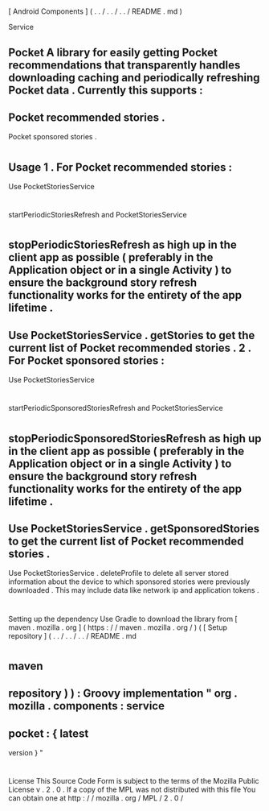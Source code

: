 #
[
Android
Components
]
(
.
.
/
.
.
/
.
.
/
README
.
md
)
>
Service
>
Pocket
A
library
for
easily
getting
Pocket
recommendations
that
transparently
handles
downloading
caching
and
periodically
refreshing
Pocket
data
.
Currently
this
supports
:
-
Pocket
recommended
stories
.
-
Pocket
sponsored
stories
.
#
#
Usage
1
.
For
Pocket
recommended
stories
:
-
Use
PocketStoriesService
#
startPeriodicStoriesRefresh
and
PocketStoriesService
#
stopPeriodicStoriesRefresh
as
high
up
in
the
client
app
as
possible
(
preferably
in
the
Application
object
or
in
a
single
Activity
)
to
ensure
the
background
story
refresh
functionality
works
for
the
entirety
of
the
app
lifetime
.
-
Use
PocketStoriesService
.
getStories
to
get
the
current
list
of
Pocket
recommended
stories
.
2
.
For
Pocket
sponsored
stories
:
-
Use
PocketStoriesService
#
startPeriodicSponsoredStoriesRefresh
and
PocketStoriesService
#
stopPeriodicSponsoredStoriesRefresh
as
high
up
in
the
client
app
as
possible
(
preferably
in
the
Application
object
or
in
a
single
Activity
)
to
ensure
the
background
story
refresh
functionality
works
for
the
entirety
of
the
app
lifetime
.
-
Use
PocketStoriesService
.
getSponsoredStories
to
get
the
current
list
of
Pocket
recommended
stories
.
-
Use
PocketStoriesService
.
deleteProfile
to
delete
all
server
stored
information
about
the
device
to
which
sponsored
stories
were
previously
downloaded
.
This
may
include
data
like
network
ip
and
application
tokens
.
#
#
#
Setting
up
the
dependency
Use
Gradle
to
download
the
library
from
[
maven
.
mozilla
.
org
]
(
https
:
/
/
maven
.
mozilla
.
org
/
)
(
[
Setup
repository
]
(
.
.
/
.
.
/
.
.
/
README
.
md
#
maven
-
repository
)
)
:
Groovy
implementation
"
org
.
mozilla
.
components
:
service
-
pocket
:
{
latest
-
version
}
"
#
#
License
This
Source
Code
Form
is
subject
to
the
terms
of
the
Mozilla
Public
License
v
.
2
.
0
.
If
a
copy
of
the
MPL
was
not
distributed
with
this
file
You
can
obtain
one
at
http
:
/
/
mozilla
.
org
/
MPL
/
2
.
0
/
